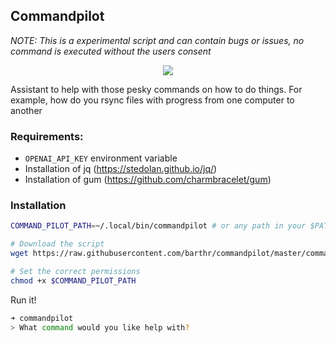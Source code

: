 ## Commandpilot

*NOTE: This is a experimental script and can contain bugs or issues, no command is executed without the users consent*

<p align="center">
    <a href="https://asciinema.org/a/566707"><img src="https://asciinema.org/a/566707.png"/></a>
</p>

Assistant to help with those pesky commands on how to do things. For example, how do you rsync files with progress from one computer to another

### Requirements:

- `OPENAI_API_KEY` environment variable
- Installation of jq (https://stedolan.github.io/jq/)
- Installation of gum (https://github.com/charmbracelet/gum)

### Installation

```bash
COMMAND_PILOT_PATH=~/.local/bin/commandpilot # or any path in your $PATH you would like, I like to use ~/.local/bin for my own "scripts" and "binaries"

# Download the script
wget https://raw.githubusercontent.com/barthr/commandpilot/master/command-pilot.sh -O $COMMAND_PILOT_PATH

# Set the correct permissions
chmod +x $COMMAND_PILOT_PATH 
```

Run it!

```bash
➜ commandpilot
> What command would you like help with?
```